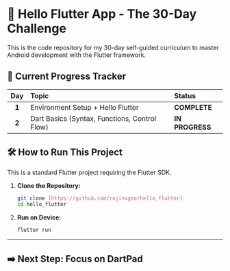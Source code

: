 # 🚀 Hello Flutter App - The 30-Day Challenge

This is the code repository for my 30-day self-guided curriculum to master Android development with the Flutter framework.

## 📅 Current Progress Tracker

| Day | Topic | Status |
| :---: | :--- | :--- |
| **1** | Environment Setup + Hello Flutter | **COMPLETE** |
| **2** | Dart Basics (Syntax, Functions, Control Flow) | **IN PROGRESS** |

## 🛠️ How to Run This Project

This is a standard Flutter project requiring the Flutter SDK.

1.  **Clone the Repository:**
    ```bash
    git clone [https://github.com/rojinvgeo/hello_flutter]
    cd hello_flutter
    ```
2.  **Run on Device:**
    ```bash
    flutter run
    ```
***

## ➡️ Next Step: Focus on DartPad
